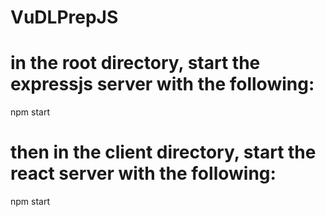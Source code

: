 # VuDLPrepJS

# in the root directory, start the expressjs server with the following:
npm start

# then in the client directory, start the react server with the following:
npm start
